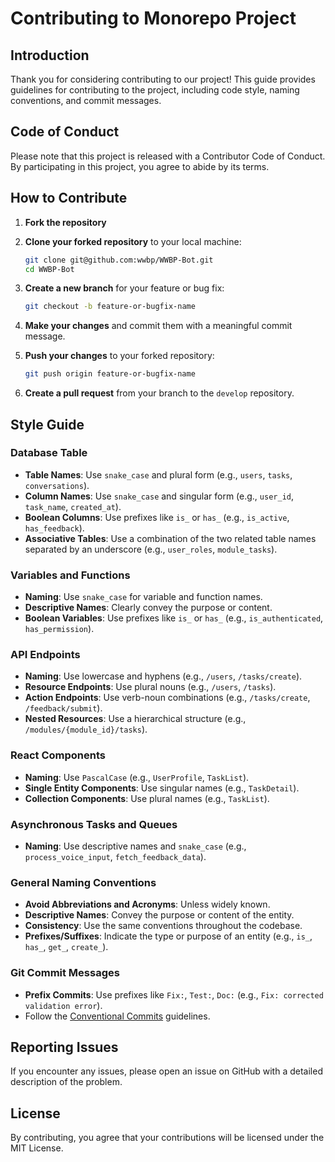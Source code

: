 
# Contributing to Monorepo Project

## Introduction

Thank you for considering contributing to our project! This guide provides guidelines for contributing to the project, including code style, naming conventions, and commit messages.

## Code of Conduct

Please note that this project is released with a Contributor Code of Conduct. By participating in this project, you agree to abide by its terms.

## How to Contribute

1. **Fork the repository**
2. **Clone your forked repository** to your local machine:

    ```bash
    git clone git@github.com:wwbp/WWBP-Bot.git
    cd WWBP-Bot
    ```

3. **Create a new branch** for your feature or bug fix:

    ```bash
    git checkout -b feature-or-bugfix-name
    ```

4. **Make your changes** and commit them with a meaningful commit message.
5. **Push your changes** to your forked repository:

    ```bash
    git push origin feature-or-bugfix-name
    ```

6. **Create a pull request** from your branch to the `develop` repository.

## Style Guide

### Database Table

- **Table Names**: Use `snake_case` and plural form (e.g., `users`, `tasks`, `conversations`).
- **Column Names**: Use `snake_case` and singular form (e.g., `user_id`, `task_name`, `created_at`).
- **Boolean Columns**: Use prefixes like `is_` or `has_` (e.g., `is_active`, `has_feedback`).
- **Associative Tables**: Use a combination of the two related table names separated by an underscore (e.g., `user_roles`, `module_tasks`).

### Variables and Functions

- **Naming**: Use `snake_case` for variable and function names.
- **Descriptive Names**: Clearly convey the purpose or content.
- **Boolean Variables**: Use prefixes like `is_` or `has_` (e.g., `is_authenticated`, `has_permission`).

### API Endpoints

- **Naming**: Use lowercase and hyphens (e.g., `/users`, `/tasks/create`).
- **Resource Endpoints**: Use plural nouns (e.g., `/users`, `/tasks`).
- **Action Endpoints**: Use verb-noun combinations (e.g., `/tasks/create`, `/feedback/submit`).
- **Nested Resources**: Use a hierarchical structure (e.g., `/modules/{module_id}/tasks`).

### React Components

- **Naming**: Use `PascalCase` (e.g., `UserProfile`, `TaskList`).
- **Single Entity Components**: Use singular names (e.g., `TaskDetail`).
- **Collection Components**: Use plural names (e.g., `TaskList`).

### Asynchronous Tasks and Queues

- **Naming**: Use descriptive names and `snake_case` (e.g., `process_voice_input`, `fetch_feedback_data`).

### General Naming Conventions

- **Avoid Abbreviations and Acronyms**: Unless widely known.
- **Descriptive Names**: Convey the purpose or content of the entity.
- **Consistency**: Use the same conventions throughout the codebase.
- **Prefixes/Suffixes**: Indicate the type or purpose of an entity (e.g., `is_`, `has_`, `get_`, `create_`).

### Git Commit Messages

- **Prefix Commits**: Use prefixes like `Fix:`, `Test:`, `Doc:` (e.g., `Fix: corrected validation error`).
- Follow the [Conventional Commits](https://www.conventionalcommits.org/en/v1.0.0/) guidelines.

## Reporting Issues

If you encounter any issues, please open an issue on GitHub with a detailed description of the problem.

## License

By contributing, you agree that your contributions will be licensed under the MIT License.
